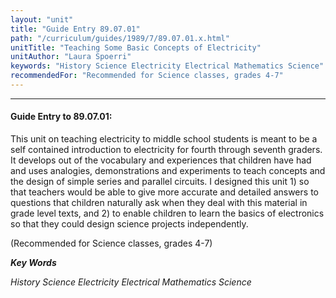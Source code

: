 ```yaml
---
layout: "unit"
title: "Guide Entry 89.07.01"
path: "/curriculum/guides/1989/7/89.07.01.x.html"
unitTitle: "Teaching Some Basic Concepts of Electricity"
unitAuthor: "Laura Spoerri"
keywords: "History Science Electricity Electrical Mathematics Science"
recommendedFor: "Recommended for Science classes, grades 4-7"
---
```

<body>
<hr/>
<h4>
Guide Entry to 89.07.01:
</h4>
This unit on teaching electricity to middle school students is meant to be a self contained introduction to electricity for fourth through seventh graders. It develops out of the vocabulary and experiences that children have had and uses analogies, demonstrations and experiments to teach concepts and the design of simple series and parallel circuits. I designed this unit 1) so that teachers would be able to give more accurate and detailed answers to questions that children naturally ask when they deal with this material in grade level texts, and 2) to enable children to learn the basics of electronics so that they could design science projects independently.
<p>
(Recommended for Science classes, grades 4-7)
</p>
<p>
<b>
<i>
Key Words
</i>
</b>
<br/>
</p>
<p>
<i>
History Science Electricity Electrical Mathematics Science
</i>
</p>
</body>